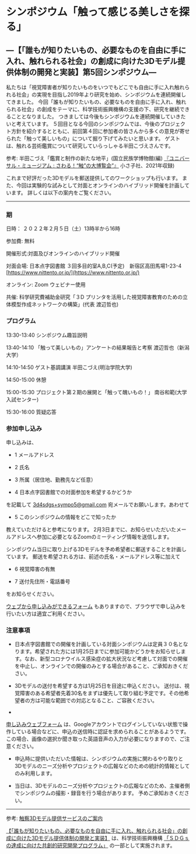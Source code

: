 # シンポジウム「触って感じる美しさを探る」

## ―【「誰もが知りたいもの、必要なものを自由に手に入れ、触れられる社会」の創成に向けた3Dモデル提供体制の開発と実装】第5回シンポジウム― 

私たちは「視覚障害者が知りたいものをいつでもどこでも自由に手に入れ触れられる社会」の実現を目指し2019年より研究を始め、シンポジウムを連続開催してきました。
今回「誰もが知りたいもの、必要なものを自由に手に入れ、触れられる社会」の創成をテーマに、科学技術振興機構の支援の下、研究を継続できることとなりました。
つきましては今後もシンポジウムを連続開催していきたいと考えています。
５回目となる今回のシンポジウムでは、今後のプロジェクト方針を紹介するとともに、前回第４回に参加者の皆さんから多くの意見が寄せられた「触って美しいもの」について掘り下げてみたいと思います。
ゲストは、触れる芸術鑑賞について研究していらっしゃる半田こづえさんです。

参考: 半田こづえ「鑑賞と制作の新たな地平」(国立民族学博物館(編)
[『ユニバーサル・ミュージアム : さわる！“触”の大博覧会”』](https://www.chiisago.jp/books/?code=9784909782106)
小さ子社、2021年収録)

これまで好評だった3Dモデルを郵送提供してのワークショップも行います。
また、今回は実験的な試みとして対面とオンラインのハイブリッド開催を計画しています。
詳しくは以下の案内をご覧ください。

---

### 期 

日時： ２０２２年２月５日（土）13時半から16時 

参加費: 無料

開催形式:対面及びオンラインのハイブリッド開催

対面会場:  日本点字図書館 ３回多目的室A,B,C(予定)　新宿区高田馬場1-23-4 
[https://www.nittento.or.jp/](https://www.nittento.or.jp/)

オンライン: Zoom ウェビナー使用

共催: 科学研究費補助金研究「３D プリンタを活用した視覚障害教育のための立体模型作成ネットワークの構築」(代表 渡辺哲也)

### プログラム 

13:30-13:40 シンポジウム趣旨説明 

13:40-14:10 「触って美しいもの」アンケートの結果報告と考察 渡辺哲也（新潟大学）

14:10-14:50 ゲスト基調講演 半田こづえ(明治学院大学)

14:50-15:00 休憩

15:00-15:30 プロジェクト第２期の展開と「触って醜いもの！」 南谷和範(大学入試センター) 

15:30-16:00 質疑応答 

### 参加申し込み 

申し込みは、

- 1 メールアドレス

- 2 氏名

- 3 所属（居住地、勤務先など任意）

- 4 日本点字図書館での対面参加を希望するかどうか

を記載して 
[3d4sdgs+sympo5@gmail.com](<mailto:3d4sdgs+sympo5@gmail.com>)
宛メールでお願いします。あわせて

- 5 このシンポジウムの情報をどこで知ったか

教えていただけると参考になります。 
2月3日までに、お知らせいただいたメールアドレスへ参加に必要となるZoomのミーティング情報を送信します。 

シンポジウム当日に取り上げる3Dモデルを予め希望者に郵送することを計画しています。 
郵送を希望される方は、前述の氏名・メールアドレス等に加えて

- 6 視覚障害の有無

- 7 送付先住所・電話番号

をお知らせください。 

[ウェブから申し込みができるフォーム](https://forms.gle/BrRWunmzWARurmG46)
もありますので、ブラウザで申し込みを行いたい方は適宜ご利用ください。

### 注意事項

- 日本点字図書館での開催を計画している対面シンポジウムは定員３０名となります。希望された方には1月25日までに参加可能かどうかをお知らせします。なお、新型コロナウイルス感染症の拡大状況など考慮して対面での開催を中止し、オンラインでの開催のみとする場合があること、ご承知おきください。

- 3Dモデルの送付を希望する方は1月25日を目途に申込ください。 送付は、視覚障害のある希望者先着30名をまずは優先して取り組む予定です。その他希望者の方は可能な範囲での対応となること、ご容赦ください。

- 
[申し込みウェブフォーム](https://forms.gle/BrRWunmzWARurmG46)
は、Googleアカウントでログインしていない状態で操作している場合などに、申込の送信時に認証を求められることがあるようです。
この場合、画像の選択か聞き取った英語音声の入力が必要になりますので、ご注意ください。

- 申込時に提供いただいた情報は、シンポジウムの実施に関わるやり取りと3Dモデルのニーズ分析やプロジェクトの広報などのための統計的情報としてのみ利用します。

- 当日は、3Dモデルのニーズ分析やプロジェクトの広報などのため、主催者側でシンポジウムの撮影・録音を行う場合があります。 予めご承知おきください。 

---

参考: 
[触察3Dモデル提供サービスのご案内](https://3d4sdgs.net/service.html)


[【「誰もが知りたいもの、必要なものを自由に手に入れ、触れられる社会」の創成に向けた3Dモデル提供体制の開発と実装】](https://www.jst.go.jp/ristex/solve/project/solution/solution21_minatanipj.html)
は、科学技術振興機構
[「ＳＤＧｓの達成に向けた共創的研究開発プログラム」](https://www.jst.go.jp/ristex/funding/solve/index.html)
の一部として実施されます。 
